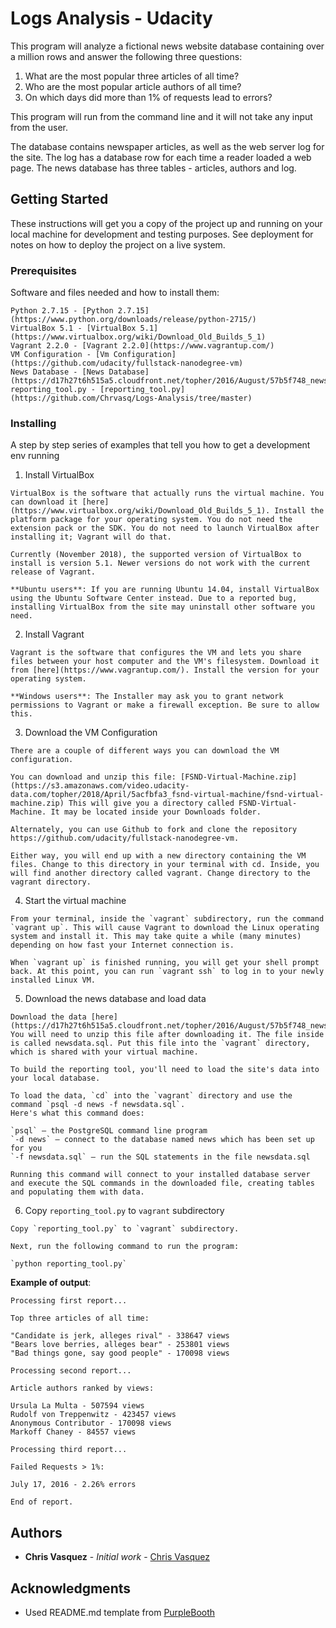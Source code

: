 # Logs Analysis - Udacity

This program will analyze a fictional news website database containing over a million rows and answer the following three questions:

1. What are the most popular three articles of all time?
2. Who are the most popular article authors of all time?
3. On which days did more than 1% of requests lead to errors?

This program will run from the command line and it will not take any input from the user.

The database contains newspaper articles, as well as the web server log for the site.
The log has a database row for each time a reader loaded a web page.
The news database has three tables - articles, authors and log.

## Getting Started

These instructions will get you a copy of the project up and running on your local machine for development and testing purposes. See deployment for notes on how to deploy the project on a live system.

### Prerequisites

Software and files needed and how to install them:

```
Python 2.7.15 - [Python 2.7.15](https://www.python.org/downloads/release/python-2715/)
VirtualBox 5.1 - [VirtualBox 5.1](https://www.virtualbox.org/wiki/Download_Old_Builds_5_1)
Vagrant 2.2.0 - [Vagrant 2.2.0](https://www.vagrantup.com/)
VM Configuration - [Vm Configuration](https://github.com/udacity/fullstack-nanodegree-vm)
News Database - [News Database](https://d17h27t6h515a5.cloudfront.net/topher/2016/August/57b5f748_newsdata/newsdata.zip)
reporting_tool.py - [reporting_tool.py](https://github.com/Chrvasq/Logs-Analysis/tree/master)
```

### Installing

A step by step series of examples that tell you how to get a development env running

1. Install VirtualBox

```
VirtualBox is the software that actually runs the virtual machine. You can download it [here](https://www.virtualbox.org/wiki/Download_Old_Builds_5_1). Install the platform package for your operating system. You do not need the extension pack or the SDK. You do not need to launch VirtualBox after installing it; Vagrant will do that.

Currently (November 2018), the supported version of VirtualBox to install is version 5.1. Newer versions do not work with the current release of Vagrant.

**Ubuntu users**: If you are running Ubuntu 14.04, install VirtualBox using the Ubuntu Software Center instead. Due to a reported bug, installing VirtualBox from the site may uninstall other software you need.
```

2. Install Vagrant

```
Vagrant is the software that configures the VM and lets you share files between your host computer and the VM's filesystem. Download it from [here](https://www.vagrantup.com/). Install the version for your operating system.

**Windows users**: The Installer may ask you to grant network permissions to Vagrant or make a firewall exception. Be sure to allow this.
```

3. Download the VM Configuration

```
There are a couple of different ways you can download the VM configuration.

You can download and unzip this file: [FSND-Virtual-Machine.zip](https://s3.amazonaws.com/video.udacity-data.com/topher/2018/April/5acfbfa3_fsnd-virtual-machine/fsnd-virtual-machine.zip) This will give you a directory called FSND-Virtual-Machine. It may be located inside your Downloads folder.

Alternately, you can use Github to fork and clone the repository https://github.com/udacity/fullstack-nanodegree-vm.

Either way, you will end up with a new directory containing the VM files. Change to this directory in your terminal with cd. Inside, you will find another directory called vagrant. Change directory to the vagrant directory.
```

4. Start the virtual machine

```
From your terminal, inside the `vagrant` subdirectory, run the command `vagrant up`. This will cause Vagrant to download the Linux operating system and install it. This may take quite a while (many minutes) depending on how fast your Internet connection is.

When `vagrant up` is finished running, you will get your shell prompt back. At this point, you can run `vagrant ssh` to log in to your newly installed Linux VM.
```

5. Download the news database and load data

```
Download the data [here](https://d17h27t6h515a5.cloudfront.net/topher/2016/August/57b5f748_newsdata/newsdata.zip). You will need to unzip this file after downloading it. The file inside is called newsdata.sql. Put this file into the `vagrant` directory, which is shared with your virtual machine.

To build the reporting tool, you'll need to load the site's data into your local database.

To load the data, `cd` into the `vagrant` directory and use the command `psql -d news -f newsdata.sql`.
Here's what this command does:

`psql` — the PostgreSQL command line program
`-d news` — connect to the database named news which has been set up for you
`-f newsdata.sql` — run the SQL statements in the file newsdata.sql

Running this command will connect to your installed database server and execute the SQL commands in the downloaded file, creating tables and populating them with data.
```

6. Copy `reporting_tool.py` to `vagrant` subdirectory

```
Copy `reporting_tool.py` to `vagrant` subdirectory.

Next, run the following command to run the program:

`python reporting_tool.py`
```

**Example of output**: 

```
Processing first report...

Top three articles of all time:

"Candidate is jerk, alleges rival" - 338647 views
"Bears love berries, alleges bear" - 253801 views
"Bad things gone, say good people" - 170098 views

Processing second report...

Article authors ranked by views:

Ursula La Multa - 507594 views
Rudolf von Treppenwitz - 423457 views
Anonymous Contributor - 170098 views
Markoff Chaney - 84557 views

Processing third report...

Failed Requests > 1%:

July 17, 2016 - 2.26% errors

End of report.

``` 

## Authors

* **Chris Vasquez** - *Initial work* - [Chris Vasquez](https://github.com/Chrvasq)

## Acknowledgments

* Used README.md template from [PurpleBooth](https://gist.github.com/PurpleBooth/109311bb0361f32d87a2)

